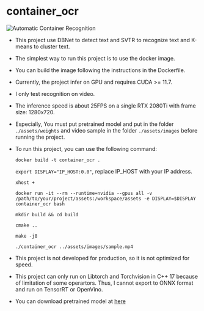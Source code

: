 # container_ocr
![Automatic Container Recognition](C:\Users\tgian\Downloads\LVTN_Container\TESTS\test10230.png)
- This project use DBNet to detect text and SVTR to recognize text and K-means to cluster text.
- The simplest way to run this project is to use the docker image. 
- You can build the image following the instructions in the Dockerfile.
- Currently, the project infer on GPU and requires CUDA >= 11.7.
- I only test recognition on video.
- The inference speed is about 25FPS on a single RTX 2080Ti with frame size: 1280x720.
- Especially, You must put pretrained model and put in the folder `./assets/weights` 
and video sample in the folder `./assets/images` before running the project.
- To run this project, you can use the following command:

    ```docker build -t container_ocr .```

    ```export DISPLAY="IP_HOST:0.0"```, replace IP_HOST with your IP address.

    ```xhost +```

    ```docker run -it --rm --runtime=nvidia --gpus all -v /path/to/your/project/assets:/workspace/assets -e DISPLAY=$DISPLAY container_ocr bash```

    ```mkdir build && cd build```

    ```cmake ..```

    ```make -j8```

    ```./container_ocr ../assets/images/sample.mp4```

- This project is not developed for production, so it is not optimized for speed.
- This project can only run on Libtorch and Torchvision in C++ 17 because of limitation of some operartors. 
Thus, I cannot export to ONNX format and run on TensorRT or OpenVino.
- You can download pretrained model at [here](https://drive.google.com/drive/folders/13x-jakj-GN5v9H8RfmtYHOsrHLFHEWx_?usp=sharing)